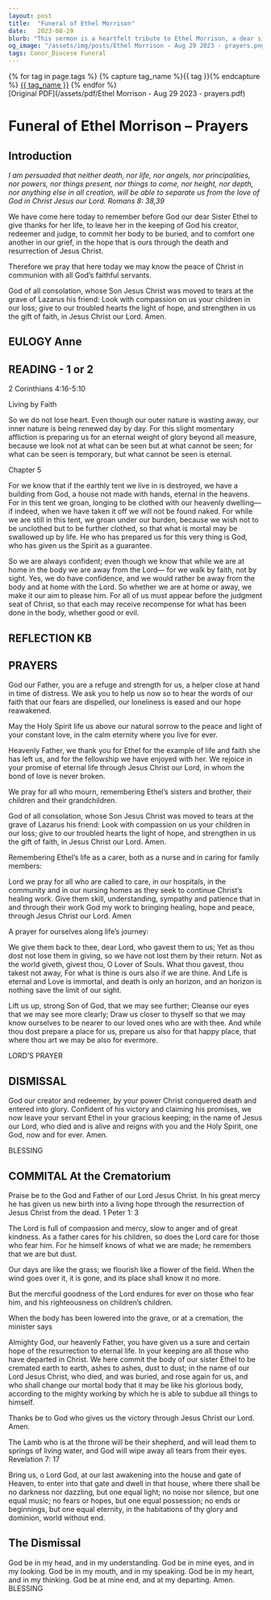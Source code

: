 ```yaml
---
layout: post
title:  "Funeral of Ethel Morrison"
date:   2023-08-29
blurb: "This sermon is a heartfelt tribute to Ethel Morrison, a dear sister in faith. It reflects on the eternal nature of life and the unending love of God, as expressed through the life and death of Ethel. The sermon also includes prayers for those who mourn and for all who are called to care, in our hospitals, in the community, and in our nursing homes."
og_image: "/assets/img/posts/Ethel Morrison - Aug 29 2023 - prayers.png"
tags: Conor_Diocese Funeral
---    
```

<div class="tag-pills">
  {% for tag in page.tags %}
    {% capture tag_name %}{{ tag }}{% endcapture %}
    <a href="{{ site.baseurl }}/tag/{{ tag_name | slugify }}" class="tag-pill">{{ tag_name }}</a>
  {% endfor %}
</div>
[Original PDF](/assets/pdf/Ethel Morrison - Aug 29 2023 - prayers.pdf)

# Funeral of Ethel Morrison – Prayers

## Introduction

*I am persuaded that neither death, nor life,
nor angels, nor principalities,
nor powers, nor things present, nor things to come,
nor height, nor depth, nor anything else in all creation,
will be able to separate us from the love of God in Christ Jesus our Lord.
Romans 8: 38,39*

We have come here today to remember before God our dear Sister Ethel to give
thanks for her life, to leave her in the keeping of God his creator, redeemer and
judge, to commit her body to be buried, and to comfort one another in our grief,
in the hope that is ours through the death and resurrection of Jesus Christ.

Therefore we pray that here today we may know the peace of Christ in
communion with all God’s faithful servants.

God of all consolation,
whose Son Jesus Christ was moved to tears
at the grave of Lazarus his friend:
Look with compassion on us your children in our loss;
give to our troubled hearts the light of hope,
and strengthen in us the gift of faith,
in Jesus Christ our Lord. Amen.

## EULOGY Anne

## READING - 1 or 2

2 Corinthians 4:16-5:10

Living by Faith

So we do not lose heart. Even though our outer nature is wasting away, our inner nature is being renewed
day by day. For this slight momentary affliction is preparing us for an eternal weight of glory beyond all
measure, because we look not at what can be seen but at what cannot be seen; for what can be seen is
temporary, but what cannot be seen is eternal.

Chapter 5

For we know that if the earthly tent we live in is destroyed, we have a building from God, a house not
made with hands, eternal in the heavens. For in this tent we groan, longing to be clothed with our
heavenly dwelling— if indeed, when we have taken it off we will not be found naked. For while we are
still in this tent, we groan under our burden, because we wish not to be unclothed but to be further
clothed, so that what is mortal may be swallowed up by life. He who has prepared us for this very thing is
God, who has given us the Spirit as a guarantee.

So we are always confident; even though we know that while we are at home in the body we are away
from the Lord— for we walk by faith, not by sight. Yes, we do have confidence, and we would rather be
away from the body and at home with the Lord. So whether we are at home or away, we make it our aim
to please him. For all of us must appear before the judgment seat of Christ, so that each may receive
recompense for what has been done in the body, whether good or evil.

## REFLECTION KB

## PRAYERS

God our Father, you are a refuge and strength for us,
a helper close at hand in time of distress.
We ask you to help us now so to hear the words of our faith
that our fears are dispelled,
our loneliness is eased
and our hope reawakened.

May the Holy Spirit life us above our natural sorrow
to the peace and light of your constant love,
in the calm eternity where you live for ever.

Heavenly Father,
we thank you for Ethel
for the example of life and faith she has left us,
and for the fellowship we have enjoyed with her.
We rejoice in your promise of eternal life
through Jesus Christ our Lord,
in whom the bond of love is never broken.

We pray for all who mourn, remembering Ethel’s sisters and brother, their children and
their grandchildren.

God of all consolation,
whose Son Jesus Christ was moved to tears
at the grave of Lazarus his friend:
Look with compassion on us your children in our loss;
give to our troubled hearts the light of hope,
and strengthen in us the gift of faith,
in Jesus Christ our Lord. Amen.

Remembering Ethel’s life as a carer, both as a nurse and in caring for family members:

Lord we pray for all who are called to care, in our hospitals, in the community and in our
nursing homes as they seek to continue Christ’s healing work.
Give them skill, understanding, sympathy and patience that in and through their work God
my work to bringing healing, hope and peace,
through Jesus Christ our Lord. Amen

A prayer for ourselves along life’s journey:

We give them back to thee, dear Lord, who gavest them to us;
Yet as thou dost not lose them in giving, so we have not lost them by their return.
Not as the world giveth, givest thou, O Lover of Souls.
What thou gavest, thou takest not away,
For what is thine is ours also if we are thine.
And Life is eternal and Love is immortal, and death is only an horizon, and an horizon is nothing save the
limit of our sight.

Lift us up, strong Son of God, that we may see further;
Cleanse our eyes that we may see more clearly;
Draw us closer to thyself so that we may know ourselves to be nearer to our loved ones who are with
thee.
And while thou dost prepare a place for us, prepare us also for that happy place, that where thou art we
may be also for evermore.

LORD’S PRAYER

## DISMISSAL

God our creator and redeemer,
by your power Christ conquered death and entered into glory.
Confident of his victory
and claiming his promises,
we now leave your servant Ethel in your gracious keeping;
in the name of Jesus our Lord,
who died and is alive
and reigns with you and the Holy Spirit,
one God, now and for ever. Amen.

BLESSING

## COMMITAL At the Crematorium

Praise be to the God and Father of our Lord Jesus Christ.
In his great mercy he has given us new birth into a living hope
through the resurrection of Jesus Christ from the dead. 1 Peter 1: 3

The Lord is full of compassion and mercy,
slow to anger and of great kindness.
As a father cares for his children,
so does the Lord care for those who fear him.
For he himself knows of what we are made;
he remembers that we are but dust.

Our days are like the grass;
we flourish like a flower of the field.
When the wind goes over it, it is gone,
and its place shall know it no more.

But the merciful goodness of the Lord endures for ever
on those who fear him,
and his righteousness on children’s children.

When the body has been lowered into the grave, or at a cremation, the minister
says

Almighty God, our heavenly Father,
you have given us a sure and certain hope
of the resurrection to eternal life.
In your keeping are all those who have departed in Christ.
We here commit the body of our sister Ethel to be cremated
earth to earth, ashes to ashes, dust to dust;
in the name of our Lord Jesus Christ,
who died, and was buried, and rose again for us,
and who shall change our mortal body
that it may be like his glorious body,
according to the mighty working
by which he is able to subdue all things to himself.

Thanks be to God who gives us the victory
through Jesus Christ our Lord. Amen.

The Lamb who is at the throne will be their shepherd, and will lead them to springs of
living water, and God will wipe away all tears from their eyes. Revelation 7: 17

Bring us, o Lord God, at our last awakening into the house and gate of Heaven, to enter
into that gate and dwell in that house, where there shall be no darkness nor dazzling, but
one equal light; no noise nor silence, but one equal music; no fears or hopes, but one equal
possession; no ends or beginnings, but one equal eternity, in the habitations of thy glory
and dominion, world without end.

## The Dismissal

God be in my head, and in my understanding.
God be in mine eyes, and in my looking.
God be in my mouth, and in my speaking.
God be in my heart, and in my thinking.
God be at mine end, and at my departing. Amen. BLESSING
